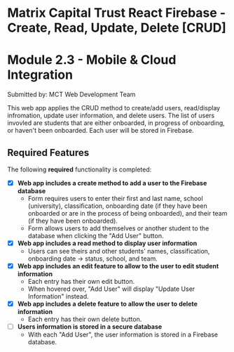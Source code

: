 # Matrix Capital Trust React Firebase - Create, Read, Update, Delete [CRUD]
# Module 2.3 - Mobile & Cloud Integration

Submitted by: MCT Web Development Team

This web app applies the CRUD method to create/add users, read/display infromation, update user information, and delete users.
The list of users invovled are students that are either onboarded, in progress of onboarding, or haven't been onboarded.
Each user will be stored in Firebase.

## Required Features

The following **required** functionality is completed:

- [x] **Web app includes a create method to add a user to the Firebase database**
  - Form requires users to enter their first and last name, school (university), classification, onboarding date (if they have been onboarded or are in the process of being onboarded), and their team (if they have been onboarded).
  - Form allows users to add themselves or another student to the database when clicking the "Add User" button. 
- [x] **Web app includes a read method to display user information**
  - Users can see theirs and other students' names, classification, onboarding date -> status, school, and team.
- [x] **Web app includes an edit feature to allow to the user to edit student information**
  - Each entry has their own edit button.
  - When hovered over, "Add User" will display "Update User Information" instead.
- [x] **Web app includes a delete feature to allow the user to delete information**
  - Each entry has their own delete button.
- [ ] **Users information is stored in a secure database**
  - With each "Add User", the user information is stored in a Firebase database.
